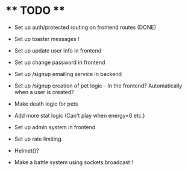# ** TODO **
- Set up auth/protected routing on frontend routes (DONE)

- Set up toaster messages !

- Set up update user info in frontend
- Set up change password in frontend

- Set up /signup emailing service in backend
- Set up /signup creation of pet logic - In the frontend? Automatically when a user is created?

- Make death logic for pets

- Add more stat logic (Can't play when energy=0 etc.)

- Set up admin system in frontend

- Set up rate limiting.

- Helmet()?

- Make a battle system using sockets.broadcast !
